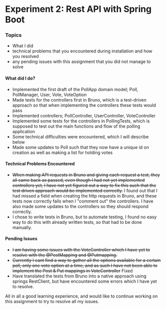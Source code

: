 # Experiment 2: Rest API with Spring Boot

### Topics
- What I did
- technical problems that you encountered during installation and how you resolved
- any pending issues with this assignment that you did not manage to solve

#### What did I do?
- Implemented the first draft of the PollApp domain model; Poll, PollManager, User, Vote, VoteOption
- Made tests for the controllers first in Bruno, which is a test-driven approach so that when implementing the controllers
these tests would pass
- Implemented controllers; PollController, UserController, VoteController
- Implemented some tests for the controllers in PollingTests, which is supposed to test out the main functions and flow of
the polling application
- Some technical difficulties were encountered, which I will describe below
- Made some updates to Poll such that they now have a unique id on creation as well as making a list for holding votes

#### Technical Problems Encountered
- ~~When making API requests in Bruno and giving each request a test, they all came back as passed, even though I had not
yet implemented controllers yet, I have not yet figured out a way to fix this such that the test driven approach would
be implemented correctly.~~ I found out that I had missed a field when creating the http requests in Bruno, and these
tests now correctly fails when I "comment out" the controllers. I have also made some updates to the controllers so they
should respond correctly.
- I chose to write tests in Bruno, but to automate testing, I found no easy way to do this with already written tests,
so that had to be done manually.


#### Pending Issues
- ~~I am having some issues with the VoteController which I have yet to resolve with the @PostMapping and @Putmapping.~~
- ~~Currently I cant find a way to gather all the options available for a certain poll, only one vote option at a time,
and as such I have not been able to implement the Post & Put mappings in VoteController~~ Fixed
- Have translated the tests from Bruno into a native approach using springs RestClient, but have encountered some errors
which I have yet to resolve.

All in all a good learning experience, and would like to continue working on this assignment to try to resolve all my 
issues.



